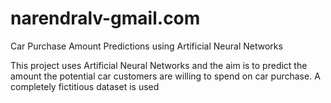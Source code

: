 # narendralv-gmail.com
Car Purchase Amount Predictions using Artificial Neural Networks

This project uses Artificial Neural Networks and the aim is to predict the amount the potential car customers are willing to spend on car purchase. A completely fictitious dataset is used 
